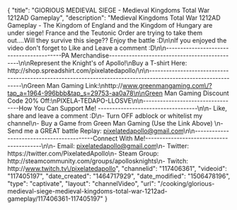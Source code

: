 {
    "title": "GlORIOUS MEDIEVAL SIEGE - Medieval Kingdoms Total War 1212AD Gameplay",
    "description": "Medieval Kingdoms Total War 1212AD Gameplay - The Kingdom of England and the Kingdom of Hungary are under siege!  France and the Teutonic Order are trying to take them out....Will they survive this siege?? Enjoy the battle :D\n\nIf you enjoyed the video don't forget to Like and Leave a comment :D\n\n-----------------------------------------PA Merchandise----------------------------------------------\n\nRepresent the Knight's of Apollo!\nBuy a T-shirt Here: http:\/\/shop.spreadshirt.com\/pixelatedapollo\/\n\n---------------------------------------------------------------------------------------------------------------\nGreen Man Gaming Link:\nhttp:\/\/www.greenmangaming.com\/?tap_a=1964-996bbb&tap_s=29753-aa0a78\n\nGreen Man Gaming Discount Code 20% Off:\nPIXELA-TEDAPO-LLOSVE\n\n----------------------------------How You Can Support Me! -----------------------------------\n\n- Like, share and leave a comment :D\n- Turn OFF adblock or whitelist my channel\n- Buy a Game from Green Man Gaming (Use the Link Above) \n- Send me a GREAT battle Replay: pixelatedapollo@gmail.com\n\n------------------------------------------Connect With Me!-----------------------------------------\n\n- Email: pixelatedapollo@gmail.com\n- Twitter: https:\/\/twitter.com\/PixelatedApollo\n- Steam Group:  http:\/\/steamcommunity.com\/groups\/apollosknights\n- Twitch: http:\/\/www.twitch.tv\/pixelatedapollo",
    "channelid": "117406361",
    "videoid": "117405197",
    "date_created": "1464717929",
    "date_modified": "1506478196",
    "type": "captivate",
    "layout": "channelVideo",
    "url": "\/cooking\/glorious-medieval-siege-medieval-kingdoms-total-war-1212ad-gameplay\/117406361-117405197"
}